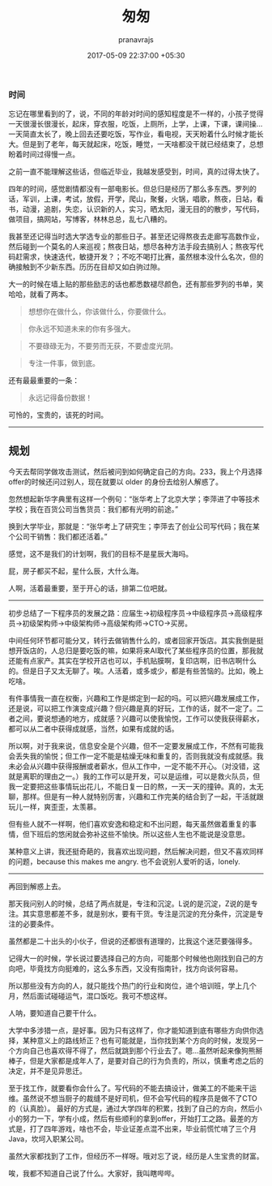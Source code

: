 ﻿---
layout: post
title:  "匆匆"
date:   2017-05-09 22:37:00 +05:30
categories: example
author: pranavrajs
github_repo_username: pranavrajs
github_repo : lucid
featured_image: /images/cf3c275egw1f8csta4d1nj20s61e0b2a.png
comments: true
---

### 时间

忘记在哪里看到的了，说，不同的年龄对时间的感知程度是不一样的，小孩子觉得一天很漫长很漫长，起床，穿衣服，吃饭，上厕所，上学，上课，下课，课间操...一天简直太长了，晚上回去还要吃饭，写作业，看电视，天天盼着什么时候才能长大。但是到了老年，每天就起床，吃饭，睡觉，一天啥都没干就已经结束了，总想盼着时间过得慢一点。

<!-- more -->

之前一直不能理解这些话，但临近毕业，我越发感受到，时间，真的过得太快了。

四年的时间，感觉剧情都没有一部电影长。但总归是经历了那么多东西。罗列的话，军训，上课，考试，放假，开学，爬山，聚餐，火锅，唱歌，熬夜，日站，看书，动漫，追剧，失恋，认识新的人，实习，晒太阳，漫无目的的散步，写代码，做项目，搞网站，写博客，林林总总，乱七八糟的。

我甚至还记得当时选大学选专业的那些日子。甚至还记得熬夜去走廊写高数作业，然后碰到一个莫名的人来巡视；熬夜日站，想尽各种方法手段去搞别人；熬夜写代码赶需求，快速迭代，敏捷开发？；不吃不喝打比赛，虽然根本没什么名次，但的确接触到不少新东西。历历在目却又如白驹过隙。

大一的时候在墙上贴的那些励志的话也都悉数褪尽颜色，还有那些罗列的书单，笑哈哈，就看了两本。

> 想想你在做什么，你该做什么，你要做什么。

> 你永远不知道未来的你有多强大。

> 不要碌碌无为，不要劳而无获，不要虚度光阴。

> 专注一件事，做到底。

还有最最重要的一条：

> 永远记得备份数据！

可怜的，宝贵的，该死的时间。

---

## 规划

今天去帮同学做攻击测试，然后被问到如何确定自己的方向。233，我上个月选择offer的时候还问过别人，现在就要以 older 的身份去给别人解惑了。

忽然想起新华字典里有这样一个例句：“张华考上了北京大学；李萍进了中等技术学校；我在百货公司当售货员：我们都有光明的前途。”

换到大学毕业，那就是：“张华考上了研究生；李萍去了创业公司写代码；我在某个公司干销售：我们都还活着。”

感觉，这不是我们的计划啊，我们的目标不是星辰大海吗。

屁，房子都买不起，星什么辰，大什么海。

人啊，活着最重要，至于开心的话，排第二位吧就。

---

初步总结了一下程序员的发展之路：应届生→初级程序员→中级程序员→高级程序员→初级架构师→中级架构师→高级架构师→CTO→买房。

中间任何环节都可能分叉，转行去做销售什么的，或者回家开饭店。其实我倒是挺想开饭店的，人总归是要吃饭的嘛，如果将来AI取代了某些程序员的位置，那我就还能有点家产。其实在学校开店也可以，手机贴膜啊，复印店啊，旧书店啊什么的。但是日子又太无聊了。唉。人活着，或多或少，都是有些苦恼的。比如，晚上吃啥。


有件事情我一直在权衡，兴趣和工作是绑定到一起的吗。可以把兴趣发展成工作，还是说，可以把工作演变成兴趣？但兴趣是真的好玩，工作的话，就不一定了。二者之间，要说想通的地方，成就感？兴趣可以使我愉悦，工作可以使我获得薪水，都可以从二者中获得成就感，当然，如果有成就的话。

所以啊，对于我来说，信息安全是个兴趣，但不一定要发展成工作，不然有可能我会丢失我的愉悦；但工作一定不能是枯燥无味和重复的，否则我就没有成就感。我未必会从兴趣中获得报酬或者薪水，但从工作中，一定不能不开心。（对没错，这就是离职的理由之一。）我的工作可以是开发，可以是运维，可以是救火队员，但我一定要把这些事情玩出花儿，不能日复一日的熬，一天一天的撞钟。真的，太无聊，那样。但是有一种人就特别厉害，兴趣和工作完美的结合到了一起，干活就跟玩儿一样，爽歪歪，太羡慕。

但有些人就不一样啊，他们喜欢安逸和稳定和不出问题，每天虽然做着重复的事情，但下班后的悠闲就会弥补这些不愉快。所以这些人生也不能说是没意思。

某种意义上讲，我还挺奇葩的，我喜欢出现问题，然后解决问题，但又不喜欢同样的问题，because this makes me angry. 也不会说别人爱听的话，lonely.

---

再回到解惑上去。

那天我问别人的时候，总结了两点就是，专注和沉淀。L说的是沉淀，Z说的是专注。其实意思都差不多，就是别水，要有干货。专注是沉淀的充分条件，沉淀是专注的必要条件。

虽然都是二十出头的小伙子，但说的还都很有道理的，比我这个迷茫要强得多。

记得大一的时候，学长说过要选择自己的方向，可能那个时候他也刚找到自己的方向吧，毕竟找方向挺难的，这么多东西，又没有指南针，找方向谈何容易。

所以那些没有方向的人，就只能找个热门的行业和岗位，进个培训班，学上几个月，然后面试碰碰运气，混口饭吃。我可不想这样。

人呐，要知道自己要干什么。

大学中多涉猎一点，是好事。因为只有这样了，你才能知道到底有哪些方向供你选择，某种意义上的路线矫正？也有可能就是，当你找到某个方向的时候，发现另一个方向自己也喜欢得不得了，然后就跳到那个行业去了。嗯...虽然听起来像狗熊掰棒子，但是大家都是成年人了，是要对自己的行为负责的，所以，慎重考虑之后的决定，并不是见异思迁。

至于找工作，就要看你会什么了。写代码的不能去搞设计，做美工的不能来干运维。虽然说不想当厨子的裁缝不是好司机，但不会写代码的程序员是做不了CTO的（认真脸）。
最好的方式是，通过大学四年的积累，找到了自己的方向，然后小小的努力一下，学有小成，然后有些顺利的拿到offer，开始打工之路。最差的方式是，打了四年游戏，啥也不会，毕业证差点混不出来，毕业前慌忙啃了三个月Java，坎坷入职某公司。

虽然大家都找到了工作，但经历不一样呀。哦对忘了说，经历是人生宝贵的财富。

唉，我都不知道自己说了什么。大家好，我叫瞎哔哔。











